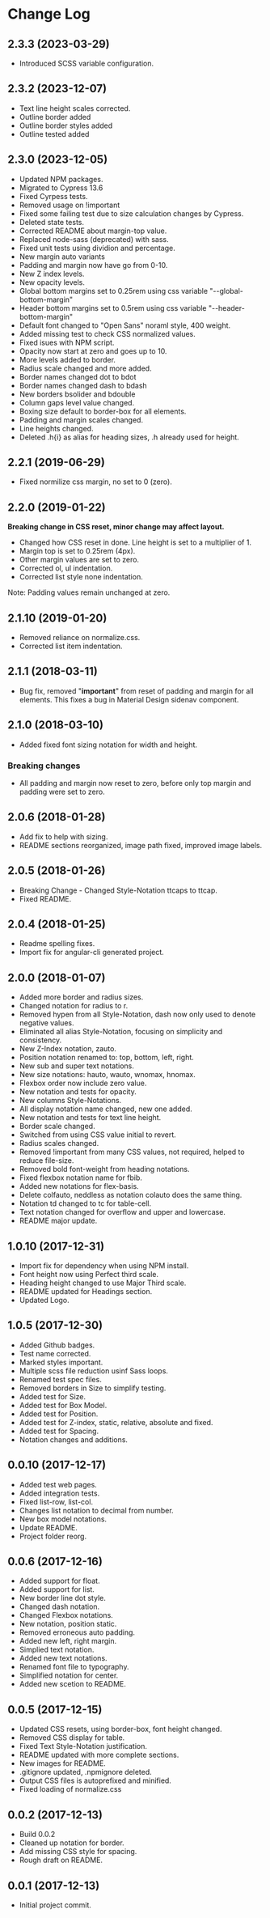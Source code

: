 # Change Log

## 2.3.3 (2023-03-29)

- Introduced SCSS variable configuration.

## 2.3.2 (2023-12-07)

- Text line height scales corrected.
- Outline border added
- Outline border styles added
- Outline tested added

## 2.3.0 (2023-12-05)

- Updated NPM packages.
- Migrated to Cypress 13.6
- Fixed Cyrpess tests.
- Removed usage on !important
- Fixed some failing test due to size calculation changes by Cypress.
- Deleted state tests.
- Corrected README about margin-top value.
- Replaced node-sass (deprecated) with sass.
- Fixed unit tests using dividion and percentage.
- New margin auto variants
- Padding and margin now have go from 0-10.
- New Z index levels.
- New opacity levels.
- Global bottom margins set to 0.25rem using css variable "--global-bottom-margin"
- Header bottom margins set to 0.5rem using css variable "--header-bottom-margin"
- Default font changed to "Open Sans" noraml style, 400 weight.
- Added missing test to check CSS normalized values.
- Fixed isues with NPM script.
- Opacity now start at zero and goes up to 10.
- More levels added to border.
- Radius scale changed and more added.
- Border names changed dot to bdot
- Border names changed dash to bdash
- New borders bsolider and bdouble
- Column gaps level value changed.
- Boxing size default to border-box for all elements.
- Padding and margin scales changed.
- Line heights changed.
- Deleted .h{i} as alias for heading sizes, .h already used for height.

## 2.2.1 (2019-06-29)

- Fixed normilize css margin, no set to 0 (zero).

## 2.2.0 (2019-01-22)

__Breaking change in CSS reset, minor change may affect layout.__

- Changed how CSS reset in done. Line height is set to a multiplier of 1.
- Margin top is set to 0.25rem (4px).
- Other margin values are set to zero.
- Corrected ol, ul indentation.
- Corrected list style none indentation.

Note: Padding values remain unchanged at zero.

## 2.1.10 (2019-01-20)

- Removed reliance on normalize.css.
- Corrected list item indentation.

## 2.1.1 (2018-03-11)

- Bug fix, removed "__important__" from reset of padding and margin for all elements.
  This fixes a bug in Material Design sidenav component.

## 2.1.0 (2018-03-10)

- Added fixed font sizing notation for width and height.

### Breaking changes

- All padding and margin now reset to zero, before only top margin and padding were set to zero.

## 2.0.6 (2018-01-28)

- Add fix to help with sizing.
- README sections reorganized, image path fixed, improved image labels.

## 2.0.5 (2018-01-26)

- Breaking Change - Changed Style-Notation ttcaps to ttcap.
- Fixed README.

## 2.0.4 (2018-01-25)

- Readme spelling fixes.
- Import fix for angular-cli generated project.

## 2.0.0 (2018-01-07)

- Added more border and radius sizes.
- Changed notation for radius to r.
- Removed hypen from all Style-Notation, dash now only used to denote negative values.
- Eliminated all alias Style-Notation, focusing on simplicity and consistency.
- New Z-Index notation, zauto.
- Position notation renamed to: top, bottom, left, right.
- New sub and super text notations.
- New size notations: hauto, wauto, wnomax, hnomax.
- Flexbox order now include zero value.
- New notation and tests for opacity.
- New columns Style-Notations.
- All display notation name changed, new one added.
- New notation and tests for text line height.
- Border scale changed.
- Switched from using CSS value initial to revert.
- Radius scales changed.
- Removed !important from many CSS values, not required, helped to reduce file-size.
- Removed bold font-weight from heading notations.
- Fixed flexbox notation name for fbib.
- Added new notations for flex-basis.
- Delete colfauto, neddless as notation colauto does the same thing.
- Notation td changed to tc for table-cell.
- Text notation changed for overflow and upper and lowercase.
- README major update.

## 1.0.10 (2017-12-31)

- Import fix for dependency when using NPM install.
- Font height now using Perfect third scale.
- Heading height changed to use Major Third scale.
- README updated for Headings section.
- Updated Logo.

## 1.0.5 (2017-12-30)

- Added Github badges.
- Test name corrected.
- Marked styles important.
- Multiple scss file reduction usinf Sass loops.
- Renamed test spec files.
- Removed borders in Size to simplify testing.
- Added test for Size.
- Added test for Box Model.
- Added test for Position.
- Added test for Z-index, static, relative, absolute and fixed.
- Added test for Spacing.
- Notation changes and additions.

## 0.0.10 (2017-12-17)

- Added test web pages.
- Added integration tests.
- Fixed list-row, list-col.
- Changes list notation to decimal from number.
- New box model notations.
- Update README.
- Project folder reorg.

## 0.0.6 (2017-12-16)

- Added support for float.
- Added support for list.
- New border line dot style.
- Changed dash notation.
- Changed Flexbox notations.
- New notation, position static.
- Removed erroneous auto padding.
- Added new left, right margin.
- Simplied text notation.
- Added new text notations.
- Renamed font file to typography.
- Simplified notation for center.
- Added new scetion to README.

## 0.0.5 (2017-12-15)

- Updated CSS resets, using border-box, font height changed.
- Removed CSS display for table.
- Fixed Text Style-Notation justification.
- README updated with more complete sections.
- New images for README.
- .gitignore updated, .npmignore deleted.
- Output CSS files is autoprefixed and minified.
- Fixed loading of normalize.css

## 0.0.2 (2017-12-13)

- Build 0.0.2
- Cleaned up notation for border.
- Add missing CSS style for spacing.
- Rough draft on README.

## 0.0.1 (2017-12-13)

- Initial project commit.
